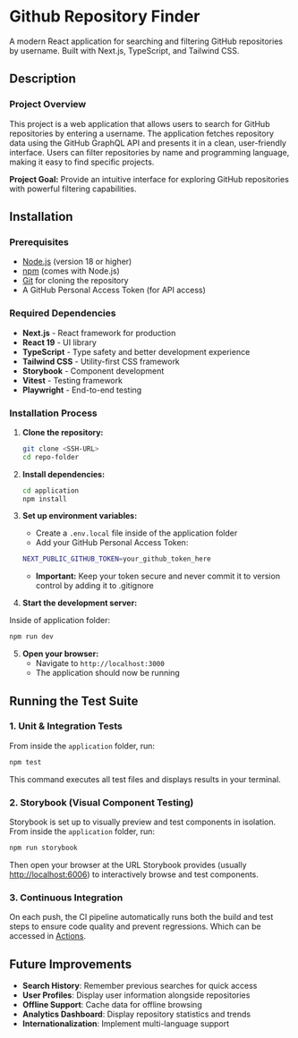 # Github Repository Finder
A modern React application for searching and filtering GitHub repositories by username. Built with Next.js, TypeScript, and Tailwind CSS.
## Description
### Project Overview
This project is a web application that allows users to search for GitHub repositories by entering a username. The application fetches repository data using the GitHub GraphQL API and presents it in a clean, user-friendly interface. Users can filter repositories by name and programming language, making it easy to find specific projects.

**Project Goal:** Provide an intuitive interface for exploring GitHub repositories with powerful filtering capabilities.

## Installation
### Prerequisites
- [Node.js](https://nodejs.org/) (version 18 or higher)
- [npm](https://www.npmjs.com/) (comes with Node.js)
- [Git](https://git-scm.com/downloads) for cloning the repository
- A GitHub Personal Access Token (for API access)

### Required Dependencies
- **Next.js** - React framework for production
- **React 19** - UI library
- **TypeScript** - Type safety and better development experience
- **Tailwind CSS** - Utility-first CSS framework
- **Storybook** - Component development
- **Vitest** - Testing framework
- **Playwright** - End-to-end testing

### Installation Process
1. **Clone the repository:**
   ```bash
   git clone <SSH-URL>
   cd repo-folder
   ```


2. **Install dependencies:**
   ```bash
   cd application
   npm install
   ```

3. **Set up environment variables:**
   - Create a `.env.local` file inside of the application folder
   - Add your GitHub Personal Access Token:
   ```bash
   NEXT_PUBLIC_GITHUB_TOKEN=your_github_token_here
   ```
   - **Important:** Keep your token secure and never commit it to version control by adding it to .gitignore

4. **Start the development server:**

Inside of application folder:
   ```bash
   npm run dev
   ```

5. **Open your browser:**
   - Navigate to `http://localhost:3000`
   - The application should now be running

## Running the Test Suite

### 1. Unit & Integration Tests

From inside the `application` folder, run:
```bash
npm test
```
This command executes all test files and displays results in your terminal.

### 2. Storybook (Visual Component Testing)

Storybook is set up to visually preview and test components in isolation. 
From inside the `application` folder, run:
```bash
npm run storybook
```
Then open your browser at the URL Storybook provides (usually [http://localhost:6006](http://localhost:6006)) to interactively browse and test components.

### 3. Continuous Integration

On each push, the CI pipeline automatically runs both the build and test steps to ensure code quality and prevent regressions. Which can be accessed in [Actions](https://github.com/renney-11/repo-finder/actions).

## Future Improvements
- **Search History**: Remember previous searches for quick access
- **User Profiles**: Display user information alongside repositories
- **Offline Support**: Cache data for offline browsing
- **Analytics Dashboard**: Display repository statistics and trends
- **Internationalization**: Implement multi-language support
